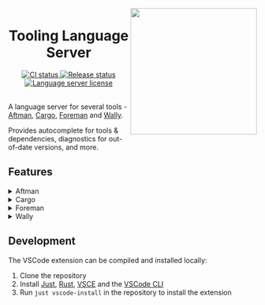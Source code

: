 <!-- markdownlint-disable MD033 -->
<!-- markdownlint-disable MD041 -->

<img align="right" width="256" src="assets/icon-256.png" />

<h1 align="center">Tooling Language Server</h1>

<div align="center">
	<a href="https://github.com/filiptibell/tooling-language-server/actions">
		<img src="https://shields.io/endpoint?url=https://badges.readysetplay.io/workflow/filiptibell/tooling-language-server/ci.yaml" alt="CI status" />
	</a>
	<a href="https://github.com/filiptibell/tooling-language-server/actions">
		<img src="https://shields.io/endpoint?url=https://badges.readysetplay.io/workflow/filiptibell/tooling-language-server/release.yaml" alt="Release status" />
	</a>
	<a href="https://github.com/filiptibell/tooling-language-server/blob/main/LICENSE.txt">
		<img src="https://img.shields.io/github/license/filiptibell/tooling-language-server.svg?label=License&color=informational" alt="Language server license" />
	</a>
</div>

<br/>

A language server for several tools - [Aftman], [Cargo], [Foreman] and [Wally].

Provides autocomplete for tools & dependencies, diagnostics for out-of-date versions, and more.

[Aftman]: https://github.com/LPGhatguy/aftman
[Cargo]: https://crates.io
[Foreman]: https://github.com/roblox/foreman
[Wally]: https://github.com/UpliftGames/wally

## Features

<details>
<summary>Aftman</summary>

Features that are currently supported:

- Diagnostics for:
  - A newer tool version is available
  - Invalid author / name / version
- Hover for information about a tool (description, links)
- Autocomplete for commonly used tool authors & names, versions
- Quick action to update to new tool version

Features that will be supported:

- Diagnostic for unsupported platform/arch

</details>

<details>
<summary>Cargo</summary>

Features that are currently supported:

- Hover for information about a dependency (description, links)
- Diagnostics for:
  - A newer dependency version is available
  - Invalid dependency name / version
- Autocomplete for dependencies - versions
- Quick action to update to a new dependency version

Features that will be supported:

- Autocomplete for dependencies - features

</details>

<details>
<summary>Foreman</summary>

See the Aftman section.

All features supported by Aftman will also be supported for Foreman.

</details>

<details>
<summary>Wally</summary>

Features that are currently supported:

- Diagnostics for:
  - A newer dependency version is available
  - Invalid author / name / version
- Hover for information about a dependency (description, links)
- Autocomplete for dependencies - authors + names + versions
- Quick action to update to a new dependency version

Features that will be supported:

- Diagnostics for:
  - Invalid dependency realm

</details>

## Development

The VSCode extension can be compiled and installed locally:

1. Clone the repository
2. Install [Just], [Rust], [VSCE] and the [VSCode CLI]
3. Run `just vscode-install` in the repository to install the extension

[Just]: https://github.com/casey/just
[Rust]: https://www.rust-lang.org/tools/install
[VSCE]: https://github.com/microsoft/vscode-vsce
[VSCode CLI]: https://code.visualstudio.com/docs/editor/command-line

